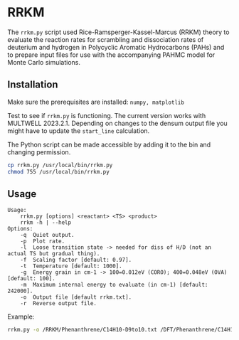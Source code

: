 # RRKM

The `rrkm.py` script used Rice-Ramsperger-Kassel-Marcus (RRKM) theory to evaluate the reaction rates for scrambling and dissociation rates of deuterium and hydrogen in Polycyclic Aromatic Hydrocarbons (PAHs) and to prepare input files for use with the accompanying PAHMC model for Monte Carlo simulations.

## Installation

Make sure the prerequisites are installed: `numpy, matplotlib`

Test to see if `rrkm.py` is functioning. The current version works with MULTWELL 2023.2.1. Depending on changes to the densum output file you might have to update the `start_line` calculation.

The Python script can be made accessible by adding it to the bin and changing permission.

```bash
cp rrkm.py /usr/local/bin/rrkm.py
chmod 755 /usr/local/bin/rrkm.py
```

## Usage

```docs
Usage:
    rrkm.py [options] <reactant> <TS> <product>
    rrkm -h | --help
Options:
    -q  Quiet output.
    -p  Plot rate.
    -l  Loose transition state -> needed for diss of H/D (not an actual TS but gradual thing).
    -f  Scaling factor [default: 0.97].
    -t  Temperature [default: 1000].
    -g  Energy grain in cm-1 -> 100=0.012eV (CORO); 400=0.048eV (OVA) [default: 100].
    -m  Maximum internal energy to evaluate (in cm-1) [default: 242000].
    -o  Output file [default rrkm.txt].
    -r  Reverse output file.
```

Example:

```bash
rrkm.py -o /RRKM/Phenanthrene/C14H10-D9to10.txt /DFT/Phenanthrene/C14H10-D9.log /DFT/Phenanthrene/C14H10-TS-D9toD10.log /DFT/Phenanthrene/C14H10-D10.log
```
